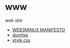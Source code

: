 # www
web shit

* [WEB3MINUS MANIFESTO](https://dylan-lom.github.io/www/0.html)
* [dumfaq](https://dylan-lom.github.io/www/search.html)
* [style.css](https://dylan-lom.github.io/www/style.css)

